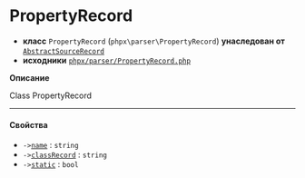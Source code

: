 # PropertyRecord

- **класс** `PropertyRecord` (`phpx\parser\PropertyRecord`) **унаследован от** [`AbstractSourceRecord`](api-docs/classes/phpx/parser/AbstractSourceRecord.ru.md)
- **исходники** [`phpx/parser/PropertyRecord.php`](./src/main/resources/JPHP-INF/sdk/phpx/parser/PropertyRecord.php)

**Описание**

Class PropertyRecord

---

#### Свойства

- `->`[`name`](#prop-name) : `string`
- `->`[`classRecord`](#prop-classrecord) : `string`
- `->`[`static`](#prop-static) : `bool`